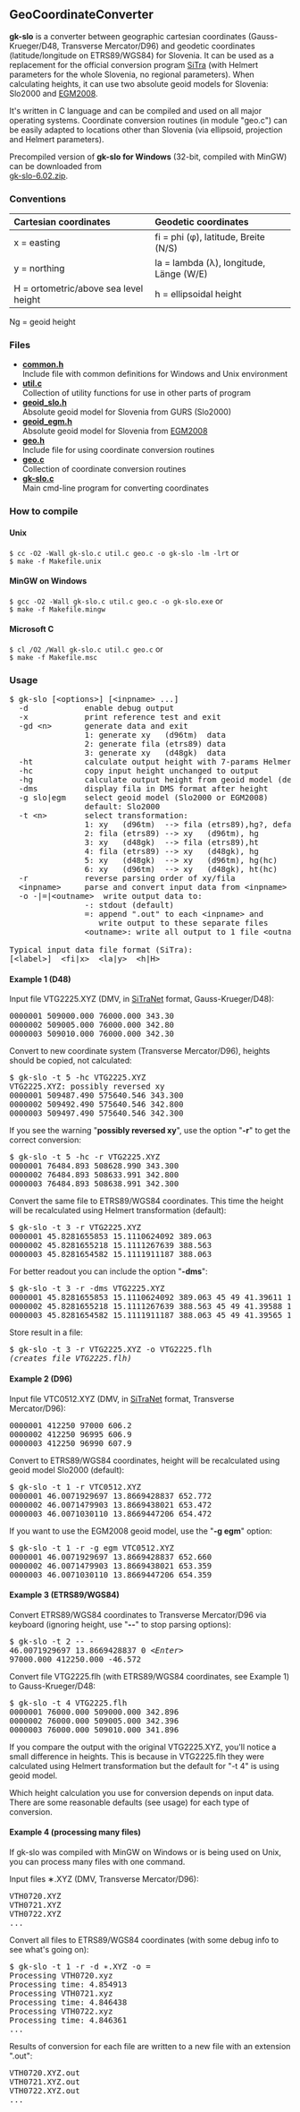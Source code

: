 ## GeoCoordinateConverter
**gk-slo** is a converter between geographic cartesian coordinates
(Gauss-Krueger/D48, Transverse Mercator/D96) and geodetic coordinates
(latitude/longitude on ETRS89/WGS84) for Slovenia. It can be used
as a replacement for the official conversion program [SiTra] (with Helmert
parameters for the whole Slovenia, no regional parameters). When calculating
heights, it can use two absolute geoid models for Slovenia: Slo2000 and [EGM2008].

It's written in C language and can be compiled and used on all major
operating systems. Coordinate conversion routines (in module "geo.c")
can be easily adapted to locations other than Slovenia (via ellipsoid,
projection and Helmert parameters).

Precompiled version of **gk-slo for Windows** (32-bit, compiled with MinGW)
can be downloaded from  
[gk-slo-6.02.zip].

### Conventions
Cartesian coordinates                 | Geodetic coordinates
:------------------------------------ |:--------------------
x = easting                           | fi = phi (&phi;), latitude, Breite (N/S)
y = northing                          | la = lambda (&lambda;), longitude, L&auml;nge (W/E)
H = ortometric/above sea level height | h = ellipsoidal height
Ng = geoid height

### Files
- **[common.h]**  
  Include file with common definitions for Windows and Unix environment
- **[util.c]**  
  Collection of utility functions for use in other parts of program
- **[geoid_slo.h]**  
  Absolute geoid model for Slovenia from GURS (Slo2000)
- **[geoid_egm.h]**  
  Absolute geoid model for Slovenia from [EGM2008]
- **[geo.h]**  
  Include file for using coordinate conversion routines
- **[geo.c]**  
  Collection of coordinate conversion routines
- **[gk-slo.c]**  
  Main cmd-line program for converting coordinates

### How to compile
#### Unix
```$ cc -O2 -Wall gk-slo.c util.c geo.c -o gk-slo -lm -lrt``` or  
```$ make -f Makefile.unix```
#### MinGW on Windows
```$ gcc -O2 -Wall gk-slo.c util.c geo.c -o gk-slo.exe``` or  
```$ make -f Makefile.mingw```
#### Microsoft C
```$ cl /O2 /Wall gk-slo.c util.c geo.c``` or  
```$ make -f Makefile.msc```

### Usage
<pre>
$ gk-slo [&lt;options&gt;] [&lt;inpname&gt; ...]
  -d            enable debug output
  -x            print reference test and exit
  -gd &lt;n&gt;       generate data and exit
                1: generate xy   (d96tm)  data
                2: generate fila (etrs89) data
                3: generate xy   (d48gk)  data
  -ht           calculate output height with 7-params Helmert trans.
  -hc           copy input height unchanged to output
  -hg           calculate output height from geoid model (default)
  -dms          display fila in DMS format after height
  -g slo|egm    select geoid model (Slo2000 or EGM2008)
                default: Slo2000
  -t &lt;n&gt;        select transformation:
                1: xy   (d96tm)  --&gt; fila (etrs89),hg?, default
                2: fila (etrs89) --&gt; xy   (d96tm), hg
                3: xy   (d48gk)  --&gt; fila (etrs89),ht
                4: fila (etrs89) --&gt; xy   (d48gk), hg
                5: xy   (d48gk)  --&gt; xy   (d96tm), hg(hc)
                6: xy   (d96tm)  --&gt; xy   (d48gk), ht(hc)
  -r            reverse parsing order of xy/fila
  &lt;inpname&gt;     parse and convert input data from &lt;inpname&gt;
  -o -|=|&lt;outname&gt;  write output data to:
                -: stdout (default)
                =: append ".out" to each &lt;inpname&gt; and
                   write output to these separate files
                &lt;outname&gt;: write all output to 1 file &lt;outname&gt;

Typical input data file format (SiTra):
[&lt;label&gt;]  &lt;fi|x&gt;  &lt;la|y&gt;  &lt;h|H&gt;
</pre>

#### Example 1 (D48)
Input file VTG2225.XYZ (DMV, in [SiTraNet] format, Gauss-Krueger/D48):
<pre>
0000001 509000.000 76000.000 343.30
0000002 509005.000 76000.000 342.80
0000003 509010.000 76000.000 342.30
</pre>
Convert to new coordinate system (Transverse Mercator/D96), heights should
be copied, not calculated:
<pre>
$ gk-slo -t 5 -hc VTG2225.XYZ
VTG2225.XYZ: possibly reversed xy
0000001 509487.490 575640.546 343.300
0000002 509492.490 575640.546 342.800
0000003 509497.490 575640.546 342.300
</pre>
If you see the warning "**possibly reversed xy**", use the option "**-r**"
to get the correct conversion:
<pre>
$ gk-slo -t 5 -hc -r VTG2225.XYZ
0000001 76484.893 508628.990 343.300
0000002 76484.893 508633.991 342.800
0000003 76484.893 508638.991 342.300
</pre>
Convert the same file to ETRS89/WGS84 coordinates. This time the height will
be recalculated using Helmert transformation (default):
<pre>
$ gk-slo -t 3 -r VTG2225.XYZ
0000001 45.8281655853 15.1110624092 389.063
0000002 45.8281655218 15.1111267639 388.563
0000003 45.8281654582 15.1111911187 388.063
</pre>
For better readout you can include the option "**-dms**":
<pre>
$ gk-slo -t 3 -r -dms VTG2225.XYZ
0000001 45.8281655853 15.1110624092 389.063 45 49 41.39611 15  6 39.82467
0000002 45.8281655218 15.1111267639 388.563 45 49 41.39588 15  6 40.05635
0000003 45.8281654582 15.1111911187 388.063 45 49 41.39565 15  6 40.28803
</pre>
Store result in a file:
<pre>
$ gk-slo -t 3 -r VTG2225.XYZ -o VTG2225.flh
<i>(creates file VTG2225.flh)</i>
</pre>

#### Example 2 (D96)
Input file VTC0512.XYZ (DMV, in [SiTraNet] format, Transverse Mercator/D96):
<pre>
0000001 412250 97000 606.2
0000002 412250 96995 606.9
0000003 412250 96990 607.9
</pre>
Convert to ETRS89/WGS84 coordinates, height will be recalculated using
geoid model Slo2000 (default):
<pre>
$ gk-slo -t 1 -r VTC0512.XYZ
0000001 46.0071929697 13.8669428837 652.772
0000002 46.0071479903 13.8669438021 653.472
0000003 46.0071030110 13.8669447206 654.472
</pre>
If you want to use the EGM2008 geoid model, use the "**-g egm**" option:
<pre>
$ gk-slo -t 1 -r -g egm VTC0512.XYZ
0000001 46.0071929697 13.8669428837 652.660
0000002 46.0071479903 13.8669438021 653.359
0000003 46.0071030110 13.8669447206 654.359
</pre>

#### Example 3 (ETRS89/WGS84)
Convert ETRS89/WGS84 coordinates to Transverse Mercator/D96 via keyboard
(ignoring height, use "**--**" to stop parsing options):
<pre>
$ gk-slo -t 2 -- -
46.0071929697 13.8669428837 0 <i>&lt;Enter&gt;</i>
97000.000 412250.000 -46.572
</pre>
Convert file VTG2225.flh (with ETRS89/WGS84 coordinates, see Example 1)
to Gauss-Krueger/D48:
<pre>
$ gk-slo -t 4 VTG2225.flh
0000001 76000.000 509000.000 342.896
0000002 76000.000 509005.000 342.396
0000003 76000.000 509010.000 341.896
</pre>
If you compare the output with the original VTG2225.XYZ, you'll notice
a small difference in heights. This is because in VTG2225.flh they were
calculated using Helmert transformation but the default for "-t 4" is
using geoid model.

Which height calculation you use for conversion depends on input data. There
are some reasonable defaults (see usage) for each type of conversion.

#### Example 4 (processing many files)
If gk-slo was compiled with MinGW on Windows or is being used on Unix, you
can process many files with one command.

Input files &lowast;.XYZ (DMV, Transverse Mercator/D96):
<pre>
VTH0720.XYZ
VTH0721.XYZ
VTH0722.XYZ
...
</pre>

Convert all files to ETRS89/WGS84 coordinates (with some debug info to see
what's going on):
<pre>
$ gk-slo -t 1 -r -d &lowast;.XYZ -o =
Processing VTH0720.xyz
Processing time: 4.854913
Processing VTH0721.xyz
Processing time: 4.846438
Processing VTH0722.xyz
Processing time: 4.846361
...
</pre>
Results of conversion for each file are written to a new file with an
extension ".out":
<pre>
VTH0720.XYZ.out
VTH0721.XYZ.out
VTH0722.XYZ.out
...
</pre>

[SiTra]: http://sitra.sitranet.si
[SiTraNet]: http://sitranet.si
[EGM2008]: http://earth-info.nga.mil/GandG/wgs84/gravitymod/egm2008/egm08_wgs84.html

[gk-slo-6.02.zip]: https://app.box.com/s/vyj1mlghsuevcy921zhs

[common.h]: https://github.com/mrihtar/GeoCoordinateConverter/blob/master/common.h
[util.c]: https://github.com/mrihtar/GeoCoordinateConverter/blob/master/util.c
[geoid_slo.h]: https://github.com/mrihtar/GeoCoordinateConverter/blob/master/geoid_slo.h
[geoid_egm.h]: https://github.com/mrihtar/GeoCoordinateConverter/blob/master/geoid_egm.h
[geo.h]: https://github.com/mrihtar/GeoCoordinateConverter/blob/master/geo.h
[geo.c]: https://github.com/mrihtar/GeoCoordinateConverter/blob/master/geo.c
[gk-slo.c]: https://github.com/mrihtar/GeoCoordinateConverter/blob/master/gk-slo.c
